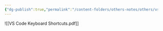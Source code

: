 ```yaml
---
{"dg-publish":true,"permalink":"/content-folders/others-notes/others/vs-code-keyboard-shortcuts/","title":"VS Code Keyboard Shortcuts.pdf"}
---
```



![[VS Code Keyboard Shortcuts.pdf]]
